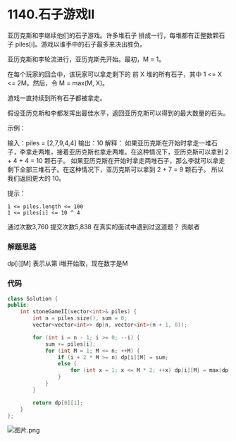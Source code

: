 # 1140.石子游戏II


亚历克斯和李继续他们的石子游戏。许多堆石子 排成一行，每堆都有正整数颗石子 piles[i]。游戏以谁手中的石子最多来决出胜负。

亚历克斯和李轮流进行，亚历克斯先开始。最初，M = 1。

在每个玩家的回合中，该玩家可以拿走剩下的 前 X 堆的所有石子，其中 1 <= X <= 2M。然后，令 M = max(M, X)。

游戏一直持续到所有石子都被拿走。

假设亚历克斯和李都发挥出最佳水平，返回亚历克斯可以得到的最大数量的石头。



示例：

输入：piles = [2,7,9,4,4]
输出：10
解释：
如果亚历克斯在开始时拿走一堆石子，李拿走两堆，接着亚历克斯也拿走两堆。在这种情况下，亚历克斯可以拿到 2 + 4 + 4 = 10 颗石子。
如果亚历克斯在开始时拿走两堆石子，那么李就可以拿走剩下全部三堆石子。在这种情况下，亚历克斯可以拿到 2 + 7 = 9 颗石子。
所以我们返回更大的 10。



提示：

    1 <= piles.length <= 100
    1 <= piles[i] <= 10 ^ 4

通过次数3,760
提交次数5,838
在真实的面试中遇到过这道题？
贡献者

### 解题思路
dp[i][M] 表示从第 i堆开始取，现在数字是M

### 代码

```cpp
class Solution {
public:
    int stoneGameII(vector<int>& piles) {
        int n = piles.size(), sum = 0;
        vector<vector<int>> dp(n, vector<int>(n + 1, 0));

        for (int i = n - 1; i >= 0; --i) {
            sum += piles[i];
            for (int M = 1; M <= n; ++M) {
                if (i + 2 * M >= n) dp[i][M] = sum;
                else {
                    for (int x = 1; x <= M * 2; ++x) dp[i][M] = max(dp[i][M], sum - dp[i+x][max(M, x)]);
                }
            }
        }

        return dp[0][1];
    }
};
```

![图片.png](https://pic.leetcode-cn.com/1600443923-IJZKnF-%E5%9B%BE%E7%89%87.png)
